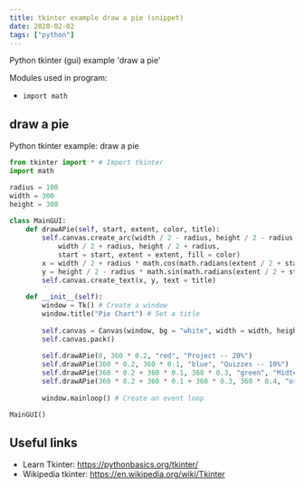 ```yaml
---
title: tkinter example draw a pie (snippet)
date: 2020-02-02
tags: ["python"]
---
```

Python tkinter (gui) example 'draw a pie'


Modules used in program: 
* `import math `

## draw a pie

Python tkinter example: draw a pie

```python
from tkinter import * # Import tkinter
import math 

radius = 100
width = 300
height = 300
        
class MainGUI:
    def drawAPie(self, start, extent, color, title):
        self.canvas.create_arc(width / 2 - radius, height / 2 - radius, 
            width / 2 + radius, height / 2 + radius, 
            start = start, extent = extent, fill = color)
        x = width / 2 + radius * math.cos(math.radians(extent / 2 + start))
        y = height / 2 - radius * math.sin(math.radians(extent / 2 + start))
        self.canvas.create_text(x, y, text = title)
 
    def __init__(self):
        window = Tk() # Create a window
        window.title("Pie Chart") # Set a title
        
        self.canvas = Canvas(window, bg = "white", width = width, height = height)
        self.canvas.pack()
        
        self.drawAPie(0, 360 * 0.2, "red", "Project -- 20%")
        self.drawAPie(360 * 0.2, 360 * 0.1, "blue", "Quizzes -- 10%")
        self.drawAPie(360 * 0.2 + 360 * 0.1, 360 * 0.3, "green", "Midterm -- 30%")
        self.drawAPie(360 * 0.2 + 360 * 0.1 + 360 * 0.3, 360 * 0.4, "orange", "Final -- 40%")
        
        window.mainloop() # Create an event loop

MainGUI()


```

## Useful links

- Learn Tkinter: https://pythonbasics.org/tkinter/
- Wikipedia tkinter: https://en.wikipedia.org/wiki/Tkinter
